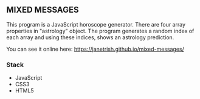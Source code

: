 ## MIXED MESSAGES

This program is a JavaScript horoscope generator. There are four array properties in "astrology" object. The program generates a random index of each array and using these indices, shows an astrology prediction.

You can see it online here: https://janetrish.github.io/mixed-messages/

### Stack
- JavaScript
- CSS3
- HTML5
